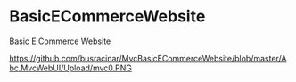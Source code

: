 # BasicECommerceWebsite
Basic E Commerce Website

https://github.com/busracinar/MvcBasicECommerceWebsite/blob/master/Abc.MvcWebUI/Upload/mvc0.PNG

